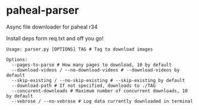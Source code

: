 # paheal-parser
Async file downloader for paheal r34

Install deps form req.txt and off you go!

```
Usage: parser.py [OPTIONS] TAG # Tag to download images

Options:
  --pages-to-parse # How many pages to download, 10 by default
  --download-videos / --no-download-videos # --download-videos by default
  --skip-existing / --no-skip-existing # --skip-existing by default
  --download-path # If not specified, downloads to ./TAG
  --concurent-downloads # Maximum number of concurrent downloads, 10 by default
  --vebrose / --no-vebrose # Log data currently downloaded in terminal
  ```